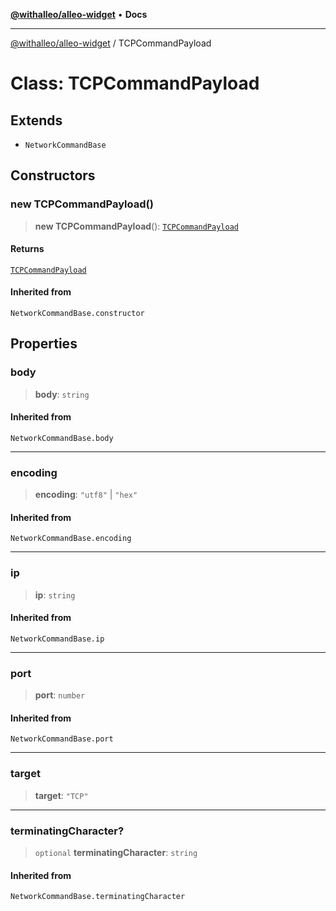[**@withalleo/alleo-widget**](../README.md) • **Docs**

***

[@withalleo/alleo-widget](../globals.md) / TCPCommandPayload

# Class: TCPCommandPayload

## Extends

- `NetworkCommandBase`

## Constructors

### new TCPCommandPayload()

> **new TCPCommandPayload**(): [`TCPCommandPayload`](TCPCommandPayload.md)

#### Returns

[`TCPCommandPayload`](TCPCommandPayload.md)

#### Inherited from

`NetworkCommandBase.constructor`

## Properties

### body

> **body**: `string`

#### Inherited from

`NetworkCommandBase.body`

***

### encoding

> **encoding**: `"utf8"` \| `"hex"`

#### Inherited from

`NetworkCommandBase.encoding`

***

### ip

> **ip**: `string`

#### Inherited from

`NetworkCommandBase.ip`

***

### port

> **port**: `number`

#### Inherited from

`NetworkCommandBase.port`

***

### target

> **target**: `"TCP"`

***

### terminatingCharacter?

> `optional` **terminatingCharacter**: `string`

#### Inherited from

`NetworkCommandBase.terminatingCharacter`
